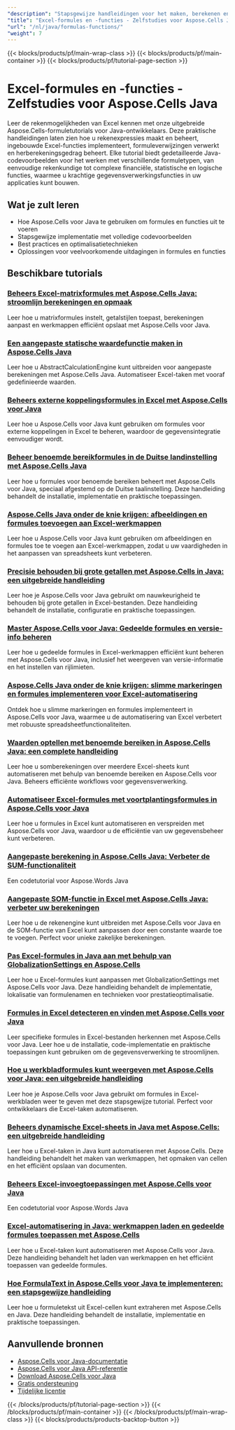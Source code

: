 ```yaml
---
"description": "Stapsgewijze handleidingen voor het maken, berekenen en werken met Excel-formules en -functies in Aspose.Cells voor Java."
"title": "Excel-formules en -functies - Zelfstudies voor Aspose.Cells Java"
"url": "/nl/java/formulas-functions/"
"weight": 7
---
```


{{< blocks/products/pf/main-wrap-class >}}
{{< blocks/products/pf/main-container >}}
{{< blocks/products/pf/tutorial-page-section >}}


# Excel-formules en -functies - Zelfstudies voor Aspose.Cells Java

Leer de rekenmogelijkheden van Excel kennen met onze uitgebreide Aspose.Cells-formuletutorials voor Java-ontwikkelaars. Deze praktische handleidingen laten zien hoe u rekenexpressies maakt en beheert, ingebouwde Excel-functies implementeert, formuleverwijzingen verwerkt en herberekeningsgedrag beheert. Elke tutorial biedt gedetailleerde Java-codevoorbeelden voor het werken met verschillende formuletypen, van eenvoudige rekenkundige tot complexe financiële, statistische en logische functies, waarmee u krachtige gegevensverwerkingsfuncties in uw applicaties kunt bouwen.

## Wat je zult leren

- Hoe Aspose.Cells voor Java te gebruiken om formules en functies uit te voeren
- Stapsgewijze implementatie met volledige codevoorbeelden
- Best practices en optimalisatietechnieken
- Oplossingen voor veelvoorkomende uitdagingen in formules en functies


## Beschikbare tutorials

### [Beheers Excel-matrixformules met Aspose.Cells Java: stroomlijn berekeningen en opmaak](./aspose-cells-java-array-formulas-custom-calculations/)
Leer hoe u matrixformules instelt, getalstijlen toepast, berekeningen aanpast en werkmappen efficiënt opslaat met Aspose.Cells voor Java.

### [Een aangepaste statische waardefunctie maken in Aspose.Cells Java](./aspose-cells-java-custom-static-value-function/)
Leer hoe u AbstractCalculationEngine kunt uitbreiden voor aangepaste berekeningen met Aspose.Cells Java. Automatiseer Excel-taken met vooraf gedefinieerde waarden.

### [Beheers externe koppelingsformules in Excel met Aspose.Cells voor Java](./aspose-cells-java-external-link-formulas-excel/)
Leer hoe u Aspose.Cells voor Java kunt gebruiken om formules voor externe koppelingen in Excel te beheren, waardoor de gegevensintegratie eenvoudiger wordt.

### [Beheer benoemde bereikformules in de Duitse landinstelling met Aspose.Cells Java](./aspose-cells-java-german-named-ranges/)
Leer hoe u formules voor benoemde bereiken beheert met Aspose.Cells voor Java, speciaal afgestemd op de Duitse taalinstelling. Deze handleiding behandelt de installatie, implementatie en praktische toepassingen.

### [Aspose.Cells Java onder de knie krijgen: afbeeldingen en formules toevoegen aan Excel-werkmappen](./aspose-cells-java-images-formulas-excel/)
Leer hoe u Aspose.Cells voor Java kunt gebruiken om afbeeldingen en formules toe te voegen aan Excel-werkmappen, zodat u uw vaardigheden in het aanpassen van spreadsheets kunt verbeteren.

### [Precisie behouden bij grote getallen met Aspose.Cells in Java: een uitgebreide handleiding](./aspose-cells-java-large-numbers-precision/)
Leer hoe je Aspose.Cells voor Java gebruikt om nauwkeurigheid te behouden bij grote getallen in Excel-bestanden. Deze handleiding behandelt de installatie, configuratie en praktische toepassingen.

### [Master Aspose.Cells voor Java: Gedeelde formules en versie-info beheren](./aspose-cells-java-shared-formulas-version-info/)
Leer hoe u gedeelde formules in Excel-werkmappen efficiënt kunt beheren met Aspose.Cells voor Java, inclusief het weergeven van versie-informatie en het instellen van rijlimieten.

### [Aspose.Cells Java onder de knie krijgen: slimme markeringen en formules implementeren voor Excel-automatisering](./aspose-cells-java-smart-markers-formulas/)
Ontdek hoe u slimme markeringen en formules implementeert in Aspose.Cells voor Java, waarmee u de automatisering van Excel verbetert met robuuste spreadsheetfunctionaliteiten.

### [Waarden optellen met benoemde bereiken in Aspose.Cells Java: een complete handleiding](./aspose-cells-java-sum-named-ranges-functions/)
Leer hoe u somberekeningen over meerdere Excel-sheets kunt automatiseren met behulp van benoemde bereiken en Aspose.Cells voor Java. Beheers efficiënte workflows voor gegevensverwerking.

### [Automatiseer Excel-formules met voortplantingsformules in Aspose.Cells voor Java](./automate-excel-formulas-aspose-cells-java/)
Leer hoe u formules in Excel kunt automatiseren en verspreiden met Aspose.Cells voor Java, waardoor u de efficiëntie van uw gegevensbeheer kunt verbeteren.

### [Aangepaste berekening in Aspose.Cells Java: Verbeter de SUM-functionaliteit](./custom-calculation-engine-aspose-cells-java-enhanced-sum/)
Een codetutorial voor Aspose.Words Java

### [Aangepaste SOM-functie in Excel met Aspose.Cells Java: verbeter uw berekeningen](./custom-sum-function-excel-aspose-cells-java/)
Leer hoe u de rekenengine kunt uitbreiden met Aspose.Cells voor Java en de SOM-functie van Excel kunt aanpassen door een constante waarde toe te voegen. Perfect voor unieke zakelijke berekeningen.

### [Pas Excel-formules in Java aan met behulp van GlobalizationSettings en Aspose.Cells](./customize-excel-formulas-globalizationsettings-aspose-cells-java/)
Leer hoe u Excel-formules kunt aanpassen met GlobalizationSettings met Aspose.Cells voor Java. Deze handleiding behandelt de implementatie, lokalisatie van formulenamen en technieken voor prestatieoptimalisatie.

### [Formules in Excel detecteren en vinden met Aspose.Cells voor Java](./detect-formulas-excel-aspose-cells-java/)
Leer specifieke formules in Excel-bestanden herkennen met Aspose.Cells voor Java. Leer hoe u de installatie, code-implementatie en praktische toepassingen kunt gebruiken om de gegevensverwerking te stroomlijnen.

### [Hoe u werkbladformules kunt weergeven met Aspose.Cells voor Java: een uitgebreide handleiding](./display-formula-aspose-cells-java-tutorial/)
Leer hoe je Aspose.Cells voor Java gebruikt om formules in Excel-werkbladen weer te geven met deze stapsgewijze tutorial. Perfect voor ontwikkelaars die Excel-taken automatiseren.

### [Beheers dynamische Excel-sheets in Java met Aspose.Cells: een uitgebreide handleiding](./dynamic-excel-sheets-aspose-cells-java-guide/)
Leer hoe u Excel-taken in Java kunt automatiseren met Aspose.Cells. Deze handleiding behandelt het maken van werkmappen, het opmaken van cellen en het efficiënt opslaan van documenten.

### [Beheers Excel-invoegtoepassingen met Aspose.Cells voor Java](./excel-addin-functions-aspose-cells-java/)
Een codetutorial voor Aspose.Words Java

### [Excel-automatisering in Java: werkmappen laden en gedeelde formules toepassen met Aspose.Cells](./excel-automation-aspose-cells-java-load-formulas/)
Leer hoe u Excel-taken kunt automatiseren met Aspose.Cells voor Java. Deze handleiding behandelt het laden van werkmappen en het efficiënt toepassen van gedeelde formules.

### [Hoe FormulaText in Aspose.Cells voor Java te implementeren: een stapsgewijze handleiding](./implementing-formula-text-aspose-cells-java-guide/)
Leer hoe u formuletekst uit Excel-cellen kunt extraheren met Aspose.Cells en Java. Deze handleiding behandelt de installatie, implementatie en praktische toepassingen.



## Aanvullende bronnen

- [Aspose.Cells voor Java-documentatie](https://docs.aspose.com/cells/java/)
- [Aspose.Cells voor Java API-referentie](https://reference.aspose.com/cells/java/)
- [Download Aspose.Cells voor Java](https://releases.aspose.com/cells/java/)
- [Gratis ondersteuning](https://forum.aspose.com/)
- [Tijdelijke licentie](https://purchase.aspose.com/temporary-license/)


{{< /blocks/products/pf/tutorial-page-section >}}
{{< /blocks/products/pf/main-container >}}
{{< /blocks/products/pf/main-wrap-class >}}
{{< blocks/products/products-backtop-button >}}